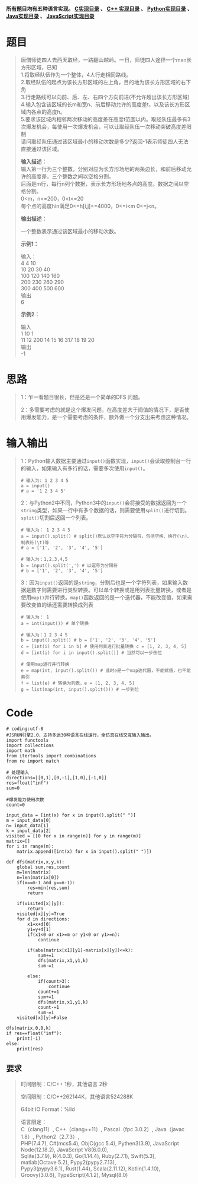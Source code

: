 **所有题目均有五种语言实现。
**[C实现目录](https://renjie.blog.csdn.net/article/details/129190260 "C实现目录")** 、
**[C++ 实现目录](https://blog.csdn.net/misayaaaaa/category_12036814.html "C++
实现目录")** 、
**[Python实现目录](https://blog.csdn.net/misayaaaaa/category_12111005.html
"Python实现目录")** 、
**[Java实现目录](https://blog.csdn.net/misayaaaaa/category_12111006.html
"Java实现目录")** 、
**[JavaScript实现目录](https://blog.csdn.net/misayaaaaa/category_12199270.html
"JavaScript实现目录")****

# 题目

> 唐僧师徒四人去西天取经，一路翻山越岭。一日，师徒四人途径一个mxn长方形区域，已知  
>  1.将取经队伍作为一个整体，4人行走相同路线。  
>  2.取经队伍的起点为该长方形区域的左上角，目的地为该长方形区域的右下角  
>  3.行走路线可以向前、后、左、右四个方向前进(不允许超出该长方形区域)  
>  4.输入包含该区域的长m和宽n、前后移动允许的高度差t，以及该长方形区域内各点的高度h。  
>  5.要求该区域内相邻两次移动的高度差在高度t范围以内。取经队伍最多有3次爆发机会，每使用一次爆发机会，可以让取经队伍一次移动突破高度差限制  
>  请问取经队伍通过该区域最小的移动次数是多少?返回-1表示师徒四人无法直接通过该区域。
>
> **输入描述：**  
>  输入第一行为三个整数，分别对应为长方形场地的两条边长，和前后移动允许的高度差。三个整数之间以空格分割。  
>  后面是m行，每行n列个数据，表示长方形场地各点的高度。数据之间以空格分割。  
>  0<m，n<=200，0<t<=20  
>  每个点的高度hin满足0<=h[i,j]<=4000，0<=i<m 0<=j<n。
>
> **输出描述：**
>
> 一个整数表示通过该区域最小的移动次数。
>
> **示例1：**
>
> 输入：  
>  4 4 10  
>  10 20 30 40  
>  100 120 140 160  
>  200 230 260 290  
>  300 400 500 600  
>  输出  
>  6
>
> **示例2：**
>
> 输入  
>  1 10 1  
>  11 12 200 14 15 16 317 18 19 20  
>  输出  
>  -1

# 思路

> 1：乍一看题目很长，但是还是一个简单的DFS 问题。
>
> 2：多需要考虑的就是这个爆发问题，在高度差大于阈值的情况下，是否使用爆发能力，是一个需要考虑的条件，额外做一个分支出来考虑这种情况。

# 输入输出

>
> 1：Python输入数据主要通过`input()`函数实现，`input()`会读取控制台一行的输入，如果输入有多行的话，需要多次使用`input()`。
>  
>  
>     # 输入为: 1 2 3 4 5
>     a = input()
>     # a = '1 2 3 4 5'
>
>
> 2：与Python2中不同，Python3中的`input()`会将接受的数据返回为一个`string`类型，如果一行中有多个数据的话，则需要使用`split()`进行切割。`split()`切割后返回一个列表。
>  
>  
>     # 输入为： 1 2 3 4 5
>     a = input().split() # split()默认以空字符为分隔符，包括空格、换行(\n)、制表符(\t)等
>     # a = ['1', '2', '3', '4', '5']
>  
>     # 输入为：1,2,3,4,5
>     b = input().split(',') # 以逗号为分隔符
>     # b = ['1', '2', '3', '4', '5']
>
>
> 3：因为`input()`返回的是`string`，分割后也是一个字符列表，如果输入数据是数字则需要进行类型转换。可以单个转换或是用列表批量转换，或者是使用`map()`并行转换。`map()`函数返回的是一个迭代器，不能改变值，如果需要改变值的话还需要转换成列表
>  
>  
>     # 输入为： 1
>     a = int(input()) # 单个转换
>  
>     # 输入为：1 2 3 4 5
>     b = input().split() # b = ['1', '2', '3', '4', '5']
>     c = [int(i) for i in b] # 使用列表进行批量转换 c = [1, 2, 3, 4, 5]
>     d = [int(i) for i in input().split()] # 当然可以一步倒位
>  
>     # 使用map进行并行转换
>     e = map(int, input().split()) # 此时e是一个map迭代器，不能赋值，也不能索引
>     f = list(e) # 转换为列表，e = [1, 2, 3, 4, 5]
>     g = list(map(int, input().split())) # 一步到位

# Code

    
    
    # coding:utf-8
    #JSRUN引擎2.0，支持多达30种语言在线运行，全仿真在线交互输入输出。 
    import functools
    import collections
    import math
    from itertools import combinations
    from re import match
    
    # 处理输入
    directions=[[0,1],[0,-1],[1,0],[-1,0]]
    res=float("inf")
    sum=0
    
    #爆发能力使用次数
    count=0
    
    input_data = [int(x) for x in input().split(" ")]
    m = input_data[0]
    n= input_data[1]
    k = input_data[2]
    visited = [[0 for x in range(n)] for y in range(m)]
    matrix=[]
    for i in range(m):
        matrix.append([int(x) for x in input().split(" ")])
    
    def dfs(matrix,x,y,k):
        global sum,res,count
        m=len(matrix)
        n=len(matrix[0])
        if(x==m-1 and y==n-1):
            res=min(res,sum)
            return
        
        if(visited[x][y]):
            return
        visited[x][y]=True
        for d in directions:
            x1=x+d[0]
            y1=y+d[1]
            if(x1<0 or x1>=m or y1<0 or y1>=n):
                continue
            
            if(abs(matrix[x1][y1]-matrix[x][y])<=k):
                sum+=1
                dfs(matrix,x1,y1,k)
                sum-=1
            
            else:
                if(count>3):
                    continue
                count+=1
                sum+=1
                dfs(matrix,x1,y1,k)
                count-=1
                sum-=1
        visited[x][y]=False
        
    dfs(matrix,0,0,k)
    if res==float("inf"):
        print(-1)
    else:
        print(res)
    

## 要求

> 时间限制：C/C++ 1秒，其他语言 2秒
>
> 空间限制：C/C++262144K，其他语言524288K
>
> 64bit IO Format：%lld
>
> 语言限定：  
>  C（clang11）, C++（clang++11）, Pascal（fpc 3.0.2）, Java（javac 1.8）,
> Python2（2.7.3）,  
>  PHP(7.4.7), C#(mcs5.4), ObjC(gcc 5.4), Pythen3(3.9), JavaScript
> Node(12.18.2), JavaScript V8(6.0.0),  
>  Sqlite(3.7.9), R(4.0.3), Go(1.14.4), Ruby(2.7.1), Swift(5.3), matlab(Octave
> 5.2), Pypy2(pypy2.7.13),  
>  Pypy3(pypy3.6.1), Rust(1.44), Scala(2.11.12), Kotlin(1.4.10),
> Groovy(3.0.6), TypeScript(4.1.2), Mysql(8.0)

